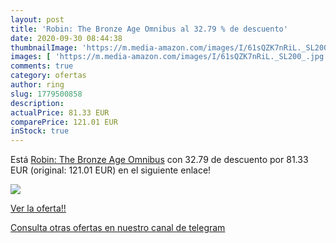 ```yaml
---
layout: post
title: 'Robin: The Bronze Age Omnibus al 32.79 % de descuento'
date: 2020-09-30 08:44:38
thumbnailImage: 'https://m.media-amazon.com/images/I/61sQZK7nRiL._SL200_.jpg'
images: [ 'https://m.media-amazon.com/images/I/61sQZK7nRiL._SL200_.jpg' ]
comments: true
category: ofertas
author: ring
slug: 1779500858
description:
actualPrice: 81.33 EUR
comparePrice: 121.01 EUR
inStock: true
---
```


Está [Robin: The Bronze Age Omnibus](https://www.amazon.es/dp/1779500858/?tag=redken-21) con 32.79 de descuento por 81.33 EUR (original: 121.01 EUR) en el siguiente enlace!

[![](https://m.media-amazon.com/images/I/61sQZK7nRiL._SL200_.jpg)](https://www.amazon.es/dp/1779500858/?tag=redken-21)

[Ver la oferta!!](https://www.amazon.es/dp/1779500858/?tag=redken-21)

[Consulta otras ofertas en nuestro canal de telegram](https://t.me/s/ofertas25)
